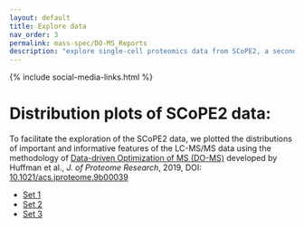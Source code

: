```yaml
---
layout: default
title: Explore data
nav_order: 3
permalink: mass-spec/DO-MS_Reports
description: "explore single-cell proteomics data from SCoPE2, a second generation SCoPE-MS"
---
```

{% include social-media-links.html %}

# Distribution plots of SCoPE2 data:

To facilitate the exploration of the SCoPE2 data, we plotted the distributions of important and informative features of the LC-MS/MS data using the methodology of [Data-driven Optimization of MS (DO-MS)](https://do-ms.slavovlab.net) developed by Huffman et al., _J. of Proteome Research_, 2019, DOI: [10.1021/acs.jproteome.9b00039](https://doi.org/10.1021/acs.jproteome.9b00039)


* [Set 1]({{site.baseurl}}A1_glance/index.html)
* [Set 2]({{site.baseurl}}B1_glance/index.html)
* [Set 3]({{site.baseurl}}B2_glance/index.html)
